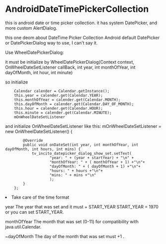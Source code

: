 # AndroidDateTimePickerCollection
this is android date or time picker collection. it has system DatePicker, and more custom AlertDialog.

this one deom about DateTime Picker Collection
Android default DatePicker or DatePickerDialog way to use, I can't say it.

Use WheelDatePickerDialog:

it must be initialize by
WheelDatePickerDialog(Context context, OnWheelDateSetListener callBack, int year, int monthOfYear, int dayOfMonth, int hour, int minute)

so initialize 

        Calendar calender = Calendar.getInstance();
        this.year = calender.get(Calendar.YEAR);
        this.monthOfYear = calender.get(Calendar.MONTH);
        this.dayOfMonth = calender.get(Calendar.DAY_OF_MONTH);
        this.hour = calender.get(Calendar.HOUR);
        this.minute = calender.get(Calendar.MINUTE);
        mOnWheelDateSetListener

and initialize OnWheelDateSetListener like this:
mOnWheelDateSetListener = new OnWheelDateSetListener() {

            @Override
            public void onDateSet(int year, int monthOfYear, int dayOfMonth, int hours, int mins) {
                tv_incito_datepicker_dialog_show_set.setText(
                        "year: " + (year + startYear) + "\n" +
                        "monthOfYear: " + ( monthOfYear + 1) +"\n"+
                        "dayOfMonth: " + ( dayOfMonth + 1) +"\n"+
                        "hours: " + hours +"\n"+
                        "mins: " + mins +"\n"
                        );
            }
        };
<li>Take care of the time format

year The year that was set and it must + START_YEAR START_YEAR = 1970 or you can set START_YEAR.

monthOfYear The month that was set (0-11) for compatibility with java.util.Calendar.

~dayOfMonth The day of the month that was set must +1 .

